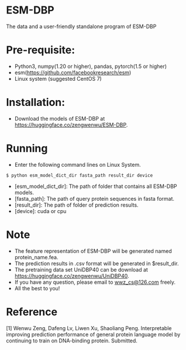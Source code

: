 # ESM-DBP
The data and a user-friendly standalone program of ESM-DBP

# Pre-requisite:
- Python3, numpy(1.20 or higher), pandas, pytorch(1.5 or higher)
- esm(https://github.com/facebookresearch/esm)
- Linux system (suggested CentOS 7)
  
# Installation:
- Download the models of ESM-DBP at https://huggingface.co/zengwenwu/ESM-DBP.

 # Running
- Enter the following command lines on Linux System.
 ```
 $ python esm_model_dict_dir fasta_path result_dir device
```
- [esm_model_dict_dir]: The path of folder that contains all ESM-DBP models.
- [fasta_path]: The path of query protein sequences in fasta format.
- [result_dir]: The path of folder of prediction results.
- [device]: cuda or cpu
  
# Note
- The feature representation of ESM-DBP will be generated named protein_name.fea.
- The prediction results in .csv format will be generated in $result_dir.
- The pretraining data set UniDBP40 can be download at https://huggingface.co/zengwenwu/UniDBP40.
- If you have any question, please email to wwz_cs@126.com freely.
- All the best to you!

# Reference
[1] Wenwu Zeng, Dafeng Lv, Liwen Xu, Shaoliang Peng. Interpretable improving prediction performance of general protein language model by continuing to train on DNA-binding protein. Submitted.
 

